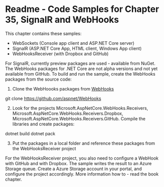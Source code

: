 # Readme - Code Samples for Chapter 35, SignalR and WebHooks

This chapter contains these samples:

* WebSockets (Console app client and ASP.NET Core server)
* SignalR (ASP.NET Core App, HTML client, Windows App client)
* WebHooksReceiver (with Dropbox and GitHub)

For SignalR, currently preview packages are used - available from NuGet.
The WebHooks packages for .NET Core are not alpha versions and not yet available from GitHub. To build and run the sample, create the WebHooks packages from the source code:

1. Clone the WebHoooks packages from [WebHooks](https://github.com/aspnet/WebHooks)

git clone https://github.com/aspnet/WebHooks

2. Look for the projects Microsoft.AspNetCore.WebHooks.Receivers, Microsoft.AspNetCore.WebHooks.Receivers.Dropbox, Microsoft.AspNetCore.WebHooks.Receivers.GitHub. Compile the libraries and create packages:

dotnet build
dotnet pack

3. Put the packages in a local folder and reference these packages from the WebHooksReceiver project

For the WebHooksReceiver project, you also need to configure a WebHook with GitHub and with Dropbox. The sample writes the result to an Azure Storage queue. Create a Azure Storage account in your portal, and configure the project accordingly. More information how to - read the book chapter.

